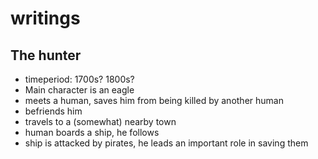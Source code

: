 # writings

## The hunter
* timeperiod: 1700s? 1800s?
* Main character is an eagle
* meets a human, saves him from being killed by another human
* befriends him
* travels to a (somewhat) nearby town
* human boards a ship, he follows
* ship is attacked by pirates, he leads an important role in saving them
